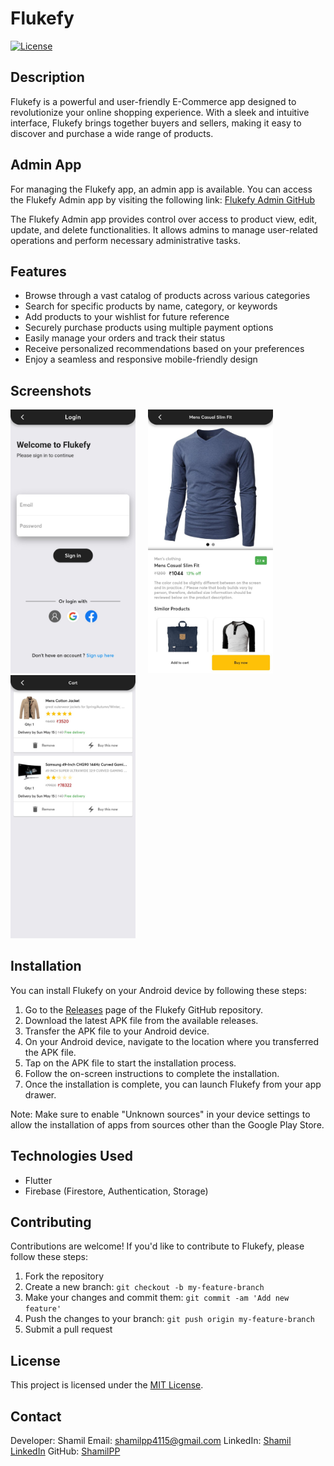 # Flukefy

[![License](https://img.shields.io/badge/license-MIT-blue.svg)](https://opensource.org/licenses/MIT)

## Description

Flukefy is a powerful and user-friendly E-Commerce app designed to revolutionize your online shopping experience. With a sleek and intuitive interface, Flukefy brings together buyers and sellers, making it easy to discover and purchase a wide range of products.

## Admin App

For managing the Flukefy app, an admin app is available. You can access the Flukefy Admin app by visiting the following link: [Flukefy Admin GitHub](https://github.com/ShamilPP/FlukefyAdmin)

The Flukefy Admin app provides control over access to product view, edit, update, and delete functionalities. It allows admins to manage user-related operations and perform necessary administrative tasks.

## Features

- Browse through a vast catalog of products across various categories
- Search for specific products by name, category, or keywords
- Add products to your wishlist for future reference
- Securely purchase products using multiple payment options
- Easily manage your orders and track their status
- Receive personalized recommendations based on your preferences
- Enjoy a seamless and responsive mobile-friendly design

## Screenshots

<div>
  <img src="/screenshots/screenshot1.jpg" alt="Screenshot 1" width="200"/> &nbsp;&nbsp;&nbsp;
  <img src="/screenshots/screenshot2.jpg" alt="Screenshot 2" width="200"/> &nbsp;&nbsp;&nbsp;
  <img src="/screenshots/screenshot3.jpg" alt="Screenshot 3" width="200"/>
</div>

## Installation

You can install Flukefy on your Android device by following these steps:

1. Go to the [Releases](https://github.com/ShamilPP/Flukefy/releases) page of the Flukefy GitHub repository.
2. Download the latest APK file from the available releases.
3. Transfer the APK file to your Android device.
4. On your Android device, navigate to the location where you transferred the APK file.
5. Tap on the APK file to start the installation process.
6. Follow the on-screen instructions to complete the installation.
7. Once the installation is complete, you can launch Flukefy from your app drawer.

Note: Make sure to enable "Unknown sources" in your device settings to allow the installation of apps from sources other than the Google Play Store.

## Technologies Used

- Flutter
- Firebase (Firestore, Authentication, Storage)

## Contributing

Contributions are welcome! If you'd like to contribute to Flukefy, please follow these steps:

1. Fork the repository
2. Create a new branch: `git checkout -b my-feature-branch`
3. Make your changes and commit them: `git commit -am 'Add new feature'`
4. Push the changes to your branch: `git push origin my-feature-branch`
5. Submit a pull request

## License

This project is licensed under the [MIT License](https://opensource.org/licenses/MIT).

## Contact

Developer: Shamil
Email: shamilpp4115@gmail.com
LinkedIn: [Shamil LinkedIn](https://www.linkedin.com/in/shamil-pp-02802723b)
GitHub: [ShamilPP](https://github.com/ShamilPP)
